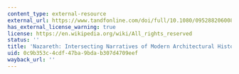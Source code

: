 ```yaml
---
content_type: external-resource
external_url: https://www.tandfonline.com/doi/full/10.1080/09528820600853837?scroll=top&needAccess=true
has_external_license_warning: true
license: https://en.wikipedia.org/wiki/All_rights_reserved
status: ''
title: 'Nazareth: Intersecting Narratives of Modern Architectural Histories'
uid: 0c9b353c-4cdf-47ba-9bda-b307d4709eef
wayback_url: ''
---
```

